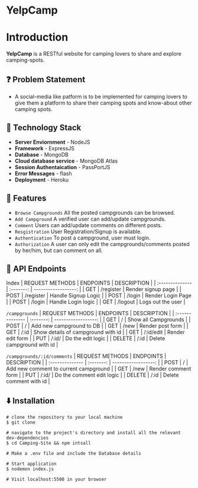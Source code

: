 # YelpCamp
 # Introduction

**YelpCamp** is a RESTful website for camping lovers to share and explore camping-spots.

## ❓ Problem Statement

- A social-media like patform is to be implemented for camping lovers to give them a platform to share their camping spots and know-about other camping spots.

## 🚧 Technology Stack

- **Server Enviornment** - NodeJS
- **Framework** - ExpressJS
- **Database** - MongoDB
- **Cloud database service** - MongoDB Atlas
- **Session Authentaication** - PassPortJS
- **Error Messages** - flash
- **Deployment** - Heroku

## 🔨 Features

- `Browse Campgrounds` All the posted campgrounds can be browsed.
- `Add Campground` A verified user can add/update campgrounds.
- `Comment` Users can add/update comments on different posts.
- `Resgistration` User Registration/Signup is available.
- `Authentication` To post a campground, user must login.
- `Authorization` A user can only edit the campgrounds/comments posted by her/him, but can comment on all.

## 🔨 API Endpoints

Index
| REQUEST METHODS | ENDPOINTS | DESCRIPTION |
| :-------------- | :-------: | ------------------: |
| GET | /register | Render signup page |
| POST | /register | Handle Signup Logic |
| POST | /login | Render Login Page |
| POST | /login | Handle Login logic |
| GET | /logout | Logs out the user |

`/campgrounds`
| REQUEST METHODS | ENDPOINTS | DESCRIPTION |
| :-------------- | :-------: | ------------------: |
| GET | / | Show all Campgrounds |
| POST | / | Add new campground to DB |
| GET | /new | Render post form |
| GET | /:id | Show details of campground with id |
| GET | /:id/edit | Render edit form |
| PUT | /:id/ | Do the edit logic |
| DELETE | /:id | Delete campground with id |

`/campgrounds/:id/comments`
| REQUEST METHODS | ENDPOINTS | DESCRIPTION |
| :-------------- | :-------: | ------------------: |
| POST | / | Add new comment to current campground |
| GET | /new | Render comment form |
| PUT | /:id/ | Do the comment edit logic |
| DELETE | /:id | Delete comment with id |

## ⬇️ Installation

```
# clone the repository to your local machine
$ git clone 

# navigate to the project's directory and install all the relevant dev-dependencies
$ cd Camping-Site && npm intsall

# Make a .env file and include the Database details

# Start application
$ nodemon index.js

# Visit localhost:5500 in your browser
```
